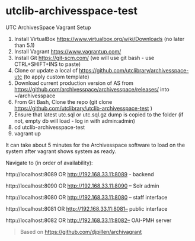 # utclib-archivesspace-test
UTC ArchivesSpace Vagrant Setup

1. Install VirtualBox https://www.virtualbox.org/wiki/Downloads (no later than 5.1)
1. Install Vagrant https://www.vagrantup.com/
1. Install Git https://git-scm.com/ (we will use git bash - use CTRL+SHIFT+INS to paste)
1. Clone or update a local of https://github.com/utclibrary/archivesspace-utc (to apply custom template)
1. Download current production version of AS from https://github.com/archivesspace/archivesspace/releases/ into ~/archivesspace
1. From Git Bash, Clone the repo (git clone https://github.com/utclibrary/utclib-archivesspace-test )
1. Ensure that latest utc.sql or utc.sql.gz dump is copied to the folder (if not, empty db will load - log in with admin:admin)
1. cd utclib-archivesspace-test
1. vagrant up

It can take about 5 minutes for the Archivesspace software to load on the system after vagrant shows system as ready.

Navigate to (in order of availability):

http://localhost:8089 OR http://192.168.33.11:8089 - backend

http://localhost:8090 OR http://192.168.33.11:8090 – Solr admin

http://localhost:8080 OR http://192.168.33.11:8080 – staff interface

http://localhost:8081 OR http://192.168.33.11:8081– public interface

http://localhost:8082 OR http://192.168.33.11:8082– OAI-PMH server

>Based on https://github.com/djpillen/archivagrant
